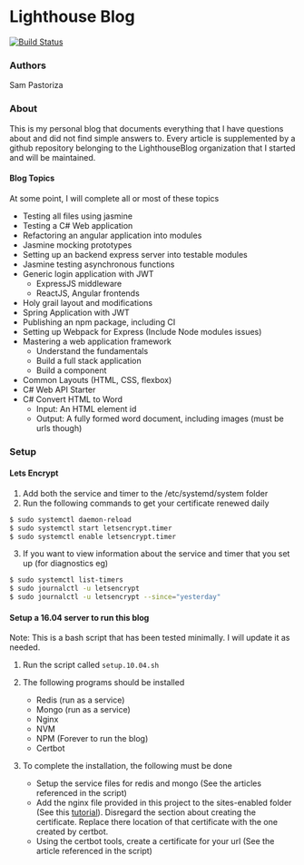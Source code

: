 # Lighthouse Blog
[![Build Status](https://travis-ci.org/LighthouseBlog/Blog.svg?branch=master)](https://travis-ci.org/LighthouseBlog/Blog)

### Authors
Sam Pastoriza

### About
This is my personal blog that documents everything that I have questions about and did not find simple answers to. Every article is supplemented by a github repository belonging to the LighthouseBlog organization that I started and will be maintained.

#### Blog Topics
At some point, I will complete all or most of these topics
* Testing all files using jasmine
* Testing a C# Web application
* Refactoring an angular application into modules
* Jasmine mocking prototypes
* Setting up an backend express server into testable modules
* Jasmine testing asynchronous functions
* Generic login application with JWT
    * ExpressJS middleware
    * ReactJS, Angular frontends
* Holy grail layout and modifications
* Spring Application with JWT
* Publishing an npm package, including CI
* Setting up Webpack for Express (Include Node modules issues)
* Mastering a web application framework
    * Understand the fundamentals
    * Build a full stack application
    * Build a component
* Common Layouts (HTML, CSS, flexbox)
* C# Web API Starter
* C# Convert HTML to Word
    * Input: An HTML element id
    * Output: A fully formed word document, including images (must be urls though)


### Setup
#### Lets Encrypt

1. Add both the service and timer to the /etc/systemd/system folder
2. Run the following commands to get your certificate renewed daily
``` bash
$ sudo systemctl daemon-reload
$ sudo systemctl start letsencrypt.timer
$ sudo systemctl enable letsencrypt.timer
```
3. If you want to view information about the service and timer that you set up (for diagnostics eg)
``` bash
$ sudo systemctl list-timers
$ sudo journalctl -u letsencrypt
$ sudo journalctl -u letsencrypt --since="yesterday"
```

#### Setup a 16.04 server to run this blog

Note: This is a bash script that has been tested minimally. I will update it as needed.

1. Run the script called `setup.10.04.sh`
2. The following programs should be installed
    * Redis (run as a service)
    * Mongo (run as a service)
    * Nginx
    * NVM
    * NPM (Forever to run the blog)
    * Certbot

3. To complete the installation, the following must be done
    * Setup the service files for redis and mongo (See the articles referenced in the script)
    * Add the nginx file provided in this project to the sites-enabled folder (See this [tutorial](https://www.digitalocean.com/community/tutorials/how-to-create-a-self-signed-ssl-certificate-for-nginx-in-ubuntu-16-04)). Disregard the section about creating the certificate. Replace there location of that certificate with the one created by certbot.
    * Using the certbot tools, create a certificate for your url (See the article referenced in the script)